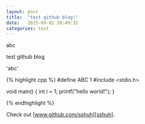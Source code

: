 ```yaml
---
layout: post
title:  "test github blog!"
date:   2015-09-02 20:49:32
categories: test
---
```


abc

test github blog

'abc'

{% highlight cpp %}
#define ABC 1
#include <stdio.h>

void main()
{
  int i = 1;
  printf("hello world!");
}

{% endhighlight %}

Check out [www.github.com/sshuh][sshuh].

[sshuh]: www.github.com/sshuh
